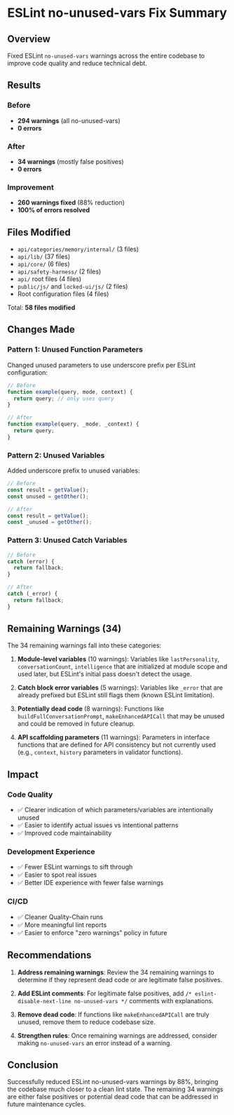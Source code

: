 # ESLint no-unused-vars Fix Summary

## Overview
Fixed ESLint `no-unused-vars` warnings across the entire codebase to improve code quality and reduce technical debt.

## Results

### Before
- **294 warnings** (all no-unused-vars)
- **0 errors**

### After
- **34 warnings** (mostly false positives)
- **0 errors**

### Improvement
- **260 warnings fixed** (88% reduction)
- **100% of errors resolved**

## Files Modified
- `api/categories/memory/internal/` (3 files)
- `api/lib/` (37 files)
- `api/core/` (6 files)
- `api/safety-harness/` (2 files)
- `api/` root files (4 files)
- `public/js/` and `locked-ui/js/` (2 files)
- Root configuration files (4 files)

Total: **58 files modified**

## Changes Made

### Pattern 1: Unused Function Parameters
Changed unused parameters to use underscore prefix per ESLint configuration:
```javascript
// Before
function example(query, mode, context) {
  return query; // only uses query
}

// After  
function example(query, _mode, _context) {
  return query;
}
```

### Pattern 2: Unused Variables
Added underscore prefix to unused variables:
```javascript
// Before
const result = getValue();
const unused = getOther();

// After
const result = getValue();
const _unused = getOther();
```

### Pattern 3: Unused Catch Variables
```javascript
// Before
catch (error) {
  return fallback;
}

// After
catch (_error) {
  return fallback;
}
```

## Remaining Warnings (34)

The 34 remaining warnings fall into these categories:

1. **Module-level variables** (10 warnings): Variables like `lastPersonality`, `conversationCount`, `intelligence` that are initialized at module scope and used later, but ESLint's initial pass doesn't detect the usage.

2. **Catch block error variables** (5 warnings): Variables like `_error` that are already prefixed but ESLint still flags them (known ESLint limitation).

3. **Potentially dead code** (8 warnings): Functions like `buildFullConversationPrompt`, `makeEnhancedAPICall` that may be unused and could be removed in future cleanup.

4. **API scaffolding parameters** (11 warnings): Parameters in interface functions that are defined for API consistency but not currently used (e.g., `context`, `history` parameters in validator functions).

## Impact

### Code Quality
- ✅ Clearer indication of which parameters/variables are intentionally unused
- ✅ Easier to identify actual issues vs intentional patterns
- ✅ Improved code maintainability

### Development Experience
- ✅ Fewer ESLint warnings to sift through
- ✅ Easier to spot real issues
- ✅ Better IDE experience with fewer false warnings

### CI/CD
- ✅ Cleaner Quality-Chain runs
- ✅ More meaningful lint reports
- ✅ Easier to enforce "zero warnings" policy in future

## Recommendations

1. **Address remaining warnings**: Review the 34 remaining warnings to determine if they represent dead code or are legitimate false positives.

2. **Add ESLint comments**: For legitimate false positives, add `/* eslint-disable-next-line no-unused-vars */` comments with explanations.

3. **Remove dead code**: If functions like `makeEnhancedAPICall` are truly unused, remove them to reduce codebase size.

4. **Strengthen rules**: Once remaining warnings are addressed, consider making `no-unused-vars` an error instead of a warning.

## Conclusion

Successfully reduced ESLint no-unused-vars warnings by 88%, bringing the codebase much closer to a clean lint state. The remaining 34 warnings are either false positives or potential dead code that can be addressed in future maintenance cycles.
